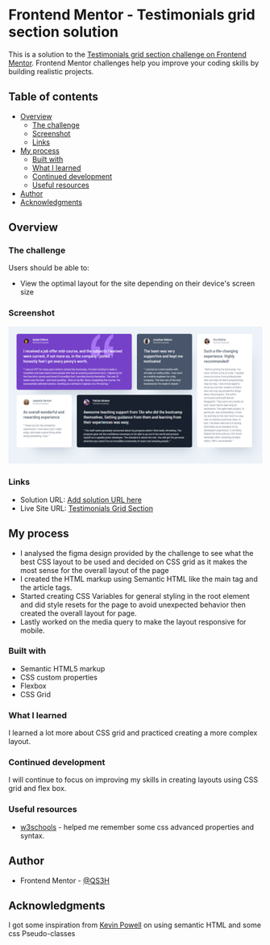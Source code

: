 # Frontend Mentor - Testimonials grid section solution

This is a solution to the [Testimonials grid section challenge on Frontend Mentor](https://www.frontendmentor.io/challenges/testimonials-grid-section-Nnw6J7Un7). Frontend Mentor challenges help you improve your coding skills by building realistic projects.

## Table of contents

- [Overview](#overview)
  - [The challenge](#the-challenge)
  - [Screenshot](#screenshot)
  - [Links](#links)
- [My process](#my-process)
  - [Built with](#built-with)
  - [What I learned](#what-i-learned)
  - [Continued development](#continued-development)
  - [Useful resources](#useful-resources)
- [Author](#author)
- [Acknowledgments](#acknowledgments)

## Overview

### The challenge

Users should be able to:

- View the optimal layout for the site depending on their device's screen size

### Screenshot

![](./images/Screenshot%202025-01-12%20111439.png)

### Links

- Solution URL: [Add solution URL here](https://your-solution-url.com)
- Live Site URL: [Testimonials Grid Section](https://qs3h.github.io/Testimonials-grid-section-Frontend-Mentor-/)

## My process

- I analysed the figma design provided by the challenge to see what the best CSS layout to be used and decided on CSS grid as it makes the most sense for the overall layout of the page
- I created the HTML markup using Semantic HTML like the main tag and the article tags.
- Started creating CSS Variables for general styling in the root element and did style resets for the page to avoid unexpected behavior then created the overall layout for page.
- Lastly worked on the media query to make the layout responsive for mobile.

### Built with

- Semantic HTML5 markup
- CSS custom properties
- Flexbox
- CSS Grid

### What I learned

I learned a lot more about CSS grid and practiced creating a more complex layout.

### Continued development

I will continue to focus on improving my skills in creating layouts using CSS grid and flex box.

### Useful resources

- [w3schools](https://www.w3schools.com/) - helped me remember some css advanced properties and syntax.

## Author

- Frontend Mentor - [@QS3H](https://www.frontendmentor.io/profile/QS3H)

## Acknowledgments

I got some inspiration from [Kevin Powell](https://www.youtube.com/@KevinPowell) on using semantic HTML and some css Pseudo-classes
